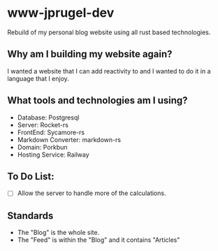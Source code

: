 # www-jprugel-dev

Rebuild of my personal blog website using all rust based technologies.

## Why am I building my website again?
I wanted a website that I can add reactivity to and I wanted to do it in a language that I enjoy.

## What tools and technologies am I using?
- Database: Postgresql
- Server: Rocket-rs
- FrontEnd: Sycamore-rs
- Markdown Converter: markdown-rs
- Domain: Porkbun
- Hosting Service: Railway

## To Do List:
- [ ] Allow the server to handle more of the calculations.

## Standards
- The "Blog" is the whole site.
- The "Feed" is within the "Blog" and it contains "Articles"
